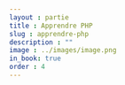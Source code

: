 ```yaml
---
layout : partie
title : Apprendre PHP
slug : apprendre-php
description : ""
image : ../images/image.png
in_book: true
order : 4
---
```


